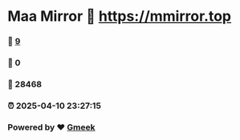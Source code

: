 # Maa Mirror :link: https://mmirror.top 
### :page_facing_up: [9](https://mmirror.top/tag.html) 
### :speech_balloon: 0 
### :hibiscus: 28468 
### :alarm_clock: 2025-04-10 23:27:15 
### Powered by :heart: [Gmeek](https://github.com/Meekdai/Gmeek)
